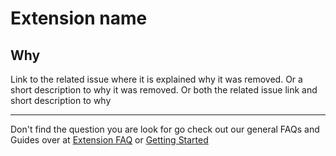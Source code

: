 # Extension name

## Why

Link to the related issue where it is explained why it was removed. 
Or a short description to why it was removed.
Or both the related issue link and short description to why

---

Don't find the question you are look for go check out our general FAQs and Guides over at [Extension FAQ](https://tachiyomi.org/help/faq/#extensions) or [Getting Started](https://tachiyomi.org/help/guides/getting-started/#installation)
